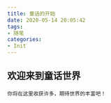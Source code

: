 ```yaml
---
title: 童话的开始
date: 2020-05-14 20:05:42
tags: 
- 随笔
categories:
- Init
---
```


## 欢迎来到童话世界
	你将在这里收获许多，期待世界的丰富吧！
